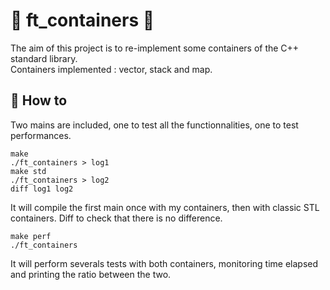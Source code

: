 # 📌 ft_containers 📌

The aim of this project is to re-implement some containers of the C++ standard library.<br>
Containers implemented : vector, stack and map.

## 🔑 How to

Two mains are included, one to test all the functionnalities, one to test performances.
```
make
./ft_containers > log1
make std
./ft_containers > log2
diff log1 log2
```
It will compile the first main once with my containers, then with classic STL containers. Diff to check that there is no difference.
```
make perf
./ft_containers
```
It will perform severals tests with both containers, monitoring time elapsed and printing the ratio between the two.